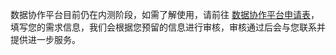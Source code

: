 数据协作平台目前仍在内测阶段，如需了解使用，请前往 [数据协作平台申请表](https://cloud.tencent.com/apply/p/fltbmdilywd)，填写您的需求信息，我们会根据您预留的信息进行审核，审核通过后会与您联系并提供进一步服务。

